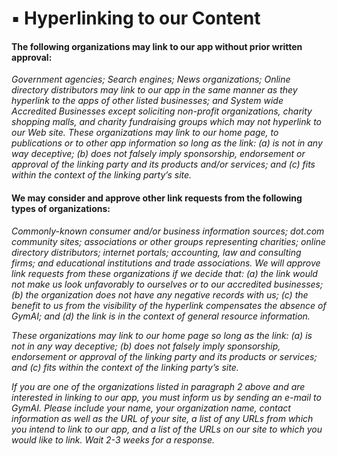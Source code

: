 # ▪ Hyperlinking to our Content

#### The following organizations may link to our app without prior written approval:

_Government agencies; Search engines; News organizations; Online directory distributors may link to our app in the same manner as they hyperlink to the apps of other listed businesses; and System wide Accredited Businesses except soliciting non-profit organizations, charity shopping malls, and charity fundraising groups which may not hyperlink to our Web site. These organizations may link to our home page, to publications or to other app information so long as the link: (a) is not in any way deceptive; (b) does not falsely imply sponsorship, endorsement or approval of the linking party and its products and/or services; and (c) fits within the context of the linking party’s site._

#### We may consider and approve other link requests from the following types of organizations:

_Commonly-known consumer and/or business information sources; dot.com community sites; associations or other groups representing charities; online directory distributors; internet portals; accounting, law and consulting firms; and educational institutions and trade associations. We will approve link requests from these organizations if we decide that: (a) the link would not make us look unfavorably to ourselves or to our accredited businesses; (b) the organization does not have any negative records with us; (c) the benefit to us from the visibility of the hyperlink compensates the absence of GymAI; and (d) the link is in the context of general resource information._

_These organizations may link to our home page so long as the link: (a) is not in any way deceptive; (b) does not falsely imply sponsorship, endorsement or approval of the linking party and its products or services; and (c) fits within the context of the linking party’s site._

_If you are one of the organizations listed in paragraph 2 above and are interested in linking to our app, you must inform us by sending an e-mail to GymAI. Please include your name, your organization name, contact information as well as the URL of your site, a list of any URLs from which you intend to link to our app, and a list of the URLs on our site to which you would like to link. Wait 2-3 weeks for a response._
